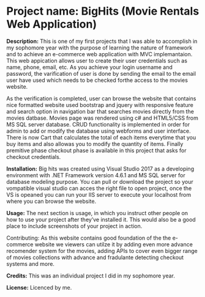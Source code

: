 
# **Project name:** BigHits (Movie Rentals Web Application)

**Description:** This is one of my first projects that I was able to accomplish in my sophomore year with the purpose of learning the nature of framework and to achieve an e-commerce web application with MVC implemantaion. This web appication allows user to create their user credentials such as name, phone, email, etc. As you achieve your login username and password, the varification of user is done by sending the email to the email user have used which needs to be checked forthe access to the movies website. 

As the verification is completed, user can browse the website that contains nice formatted website used bootstrap and jquery with responsive feature and search option in navigation bar that searches movies directly from the movies datbase. Movies page was rendered using c# and HTML5/CSS from MS SQL server database. CRUD functionality is implemented in order for admin to add or modify the database using webforms and user interface. There is now Cart that calculates the total of each items everytime that you buy items and also allowas you to modify the quantity of items. Finally premitive phase checkout phase is available in this project that asks for checkout credentials.


**Installation:** Big hits was created using Visual Studio 2017 as a developing environment with .NET Framework version 4.6.1 and MS SQL server for database modeling purpose. You can pull or download the project so your vompatible visual studio can acces the right file to open project, once the VS is opeaned you can run your IIS server to execute your localhost from where you can browse the website.

**Usage:** The next section is usage, in which you instruct other people on how to use your project after they’ve installed it. This would also be a good place to include screenshots of your project in action.

Contributing: As this website contains good foundation of the the e-commerce website we viewers can utilze it by adding even more advance recomender system for the movies, adding APIs to cover even bigger range of movies collections with advance and fradulante detecting checkout systems and more. 

**Credits:** This was an individual project I did in my sophomore year.

**License:** Licenced by me.

